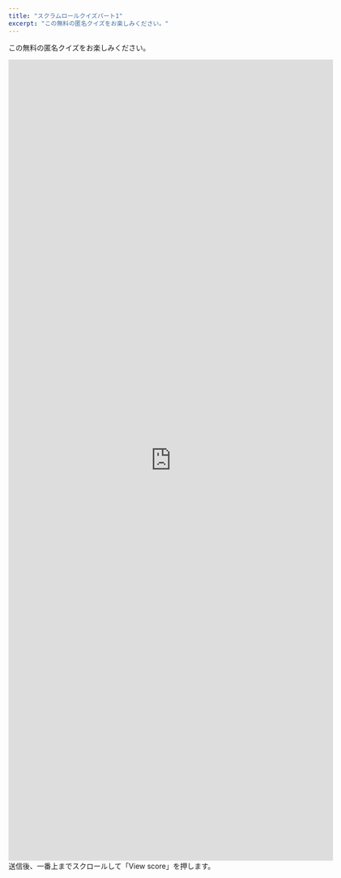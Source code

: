 ```yaml
---
title: "スクラムロールクイズパート1"
excerpt: "この無料の匿名クイズをお楽しみください。"
---
```

この無料の匿名クイズをお楽しみください。
<iframe src="https://docs.google.com/forms/d/e/1FAIpQLSfnQVHxDju_VHqEBhd6jLMUlNQBOIi9iVCgTiZQfz7em0z7yg/viewform?embedded=true" width="641" height="1581" frameborder="0" marginheight="0" marginwidth="0">Loading…</iframe>
送信後、一番上までスクロールして「View score」を押します。